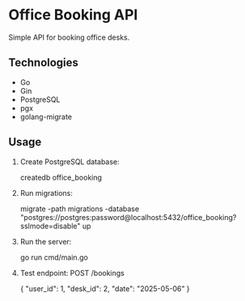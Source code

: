 # Office Booking API

Simple API for booking office desks.

## Technologies
- Go
- Gin
- PostgreSQL
- pgx
- golang-migrate

## Usage

1. Create PostgreSQL database:
   
    createdb office_booking
    
2. Run migrations:
   
    migrate -path migrations -database "postgres://postgres:password@localhost:5432/office_booking?sslmode=disable" up
    
3. Run the server:
   
    go run cmd/main.go
    
4. Test endpoint:
    POST /bookings

   
    {
      "user_id": 1,
      "desk_id": 2,
      "date": "2025-05-06"
    }
